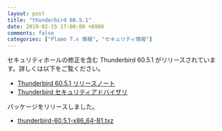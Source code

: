 ```yaml
---
layout: post
title: "thunderbird 60.5.1"
date: 2019-02-15 17:00:00 +0900
comments: false
categories: ["Plamo 7.x 情報", "セキュリティ情報"]
---
```

セキュリティホールの修正を含む Thunderbird 60.5.1 がリリースされています。詳しくは以下をご覧ください。

* [Thunderbird 60.5.1 リリースノート](https://www.mozilla.org/en-US/thunderbird/60.5.1/releasenotes/)
* [Thunderbird セキュリティアドバイザリ](https://www.mozilla.org/en-US/security/known-vulnerabilities/thunderbird/#thunderbird60.5.1)

パッケージをリリースしました。

* [thunderbird-60.5.1-x86_64-B1.txz](https://repository.plamolinux.org/pub/linux/Plamo/Plamo-7.x/x86_64/plamo/06_xapps/thunderbird-60.5.1-x86_64-B1.txz)
